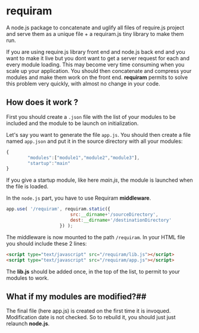 # requiram #
A node.js package to concatenate and uglify all files of require.js project and serve them as a unique file + a requiram.js tiny library to make them run.

If you are using require.js library front end and node.js back end and you want to make it live but you dont want to get a server request for each and every module loading. This may become very time consuming when you scale up your application.
You should then concatenate and compress your modules and make them work on the front end.
**requiram** permits to solve this problem very quickly, with almost no change in your code.

## How does it work ? ##
First you should create a ```.json``` file with the list of your modules to be included and the module to be launch on initialization.

Let's say you want to generate the file `app.js`. You should then create a file named `app.json` and put it in the source directory with all your modules:
```javascript
{
        "modules":["module1","module2","module3"],
        "startup":"main"
}
```
If you give a startup module, like here *main.js*, the module is launched when the file is loaded.

In the ```node.js``` part, you have to use Requiram **middleware**.
```javascript
app.use( '/requiram', requiram.static({
                        src:__dirname+'/sourceDirectory',
                        dest:__dirname+'/destinationDirectory'
                    }) );
```

The middleware is now mounted to the path ```/requiram```. In your HTML file you should include these 2 lines:
```html
<script type="text/javascript" src="/requiram/lib.js"></script>
<script type="text/javascript" src="/requiram/app.js"></script>
```
The **lib.js** should be added once, in the top of the list, to permit to your modules to work.

## What if my modules are modified?##
The final file (here app.js) is created on the first time it is invoqued. Modification date is not checked. So to rebuild it, you should just just relaunch **node.js**.